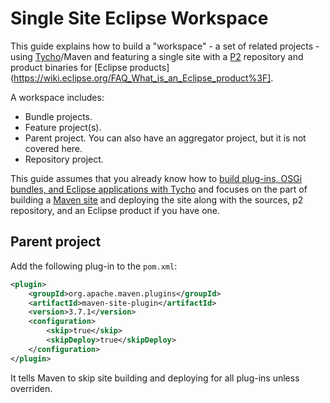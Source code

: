 # Single Site Eclipse Workspace

This guide explains how to build a "workspace" - a set of related projects - using [Tycho](https://www.eclipse.org/tycho/)/Maven and featuring a single site with a [P2](https://www.eclipse.org/equinox/p2/) repository and product binaries for [Eclipse products](https://wiki.eclipse.org/FAQ_What_is_an_Eclipse_product%3F]. 

A workspace includes:

* Bundle projects.
* Feature project(s).
* Parent project. You can also have an aggregator project, but it is not covered here.
* Repository project.

This guide assumes that you already know how to [build plug-ins, OSGi bundles, and Eclipse applications with Tycho](http://www.vogella.com/tutorials/EclipseTycho/article.html) and focuses on the part of building a [Maven site](https://maven.apache.org/plugins/maven-site-plugin/) and deploying the site along with the sources, p2 repository, and an Eclipse product if you have one.

## Parent project

Add the following plug-in to the ``pom.xml``:

```xml
<plugin>
	<groupId>org.apache.maven.plugins</groupId>
    <artifactId>maven-site-plugin</artifactId>
    <version>3.7.1</version>
    <configuration>
        <skip>true</skip>
        <skipDeploy>true</skipDeploy>
    </configuration>
</plugin>		
``` 

It tells Maven to skip site building and deploying for all plug-ins unless overriden.